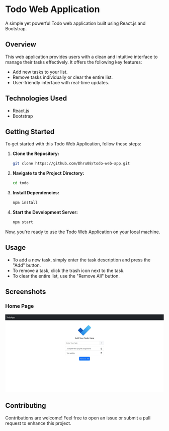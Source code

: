 # Todo Web Application

A simple yet powerful Todo web application built using React.js and Bootstrap.

## Overview

This web application provides users with a clean and intuitive interface to manage their tasks effectively. It offers the following key features:

- Add new tasks to your list.
- Remove tasks individually or clear the entire list.
- User-friendly interface with real-time updates.

## Technologies Used

- React.js
- Bootstrap

## Getting Started

To get started with this Todo Web Application, follow these steps:

1. **Clone the Repository:**

    ```bash
    git clone https://github.com/Dhru08/todo-web-app.git
    ```

2. **Navigate to the Project Directory:**

    ```bash
    cd todo
    ```

3. **Install Dependencies:**

    ```bash
    npm install
    ```

4. **Start the Development Server:**

    ```bash
    npm start
    ```

Now, you're ready to use the Todo Web Application on your local machine.

## Usage

- To add a new task, simply enter the task description and press the "Add" button.
- To remove a task, click the trash icon next to the task.
- To clear the entire list, use the "Remove All" button.
  
## Screenshots

### Home Page

![Home Page](/public/screenshots/home.jpg)

## Contributing

Contributions are welcome! Feel free to open an issue or submit a pull request to enhance this project.

